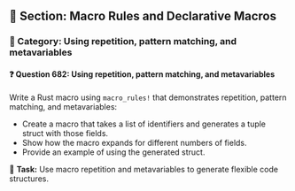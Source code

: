 ## 📘 Section: Macro Rules and Declarative Macros
### 🔹 Category: Using repetition, pattern matching, and metavariables
#### ❓ Question 682: Using repetition, pattern matching, and metavariables

Write a Rust macro using `macro_rules!` that demonstrates repetition, pattern matching, and metavariables:

- Create a macro that takes a list of identifiers and generates a tuple struct with those fields.
- Show how the macro expands for different numbers of fields.
- Provide an example of using the generated struct.

🔧 **Task:** Use macro repetition and metavariables to generate flexible code structures.
